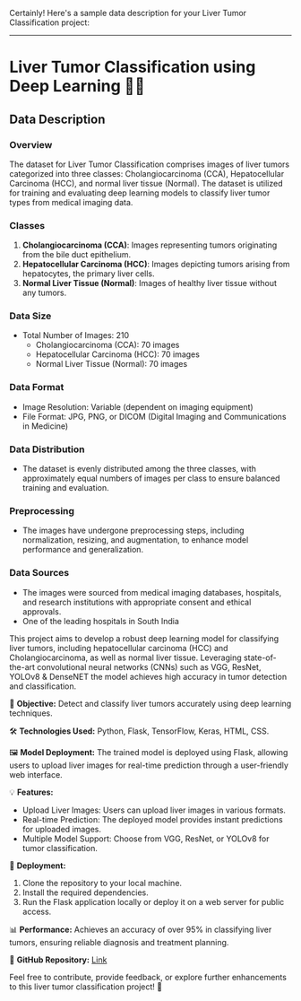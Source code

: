 Certainly! Here's a sample data description for your Liver Tumor Classification project:

---

# Liver Tumor Classification using Deep Learning 🧠🔬

## Data Description

### Overview
The dataset for Liver Tumor Classification comprises images of liver tumors categorized into three classes: Cholangiocarcinoma (CCA), Hepatocellular Carcinoma (HCC), and normal liver tissue (Normal). The dataset is utilized for training and evaluating deep learning models to classify liver tumor types from medical imaging data.

### Classes
1. **Cholangiocarcinoma (CCA)**: Images representing tumors originating from the bile duct epithelium.
2. **Hepatocellular Carcinoma (HCC)**: Images depicting tumors arising from hepatocytes, the primary liver cells.
3. **Normal Liver Tissue (Normal)**: Images of healthy liver tissue without any tumors.

### Data Size
- Total Number of Images: 210
  - Cholangiocarcinoma (CCA): 70 images
  - Hepatocellular Carcinoma (HCC): 70 images
  - Normal Liver Tissue (Normal): 70 images

### Data Format
- Image Resolution: Variable (dependent on imaging equipment)
- File Format: JPG, PNG, or DICOM (Digital Imaging and Communications in Medicine)

### Data Distribution
- The dataset is evenly distributed among the three classes, with approximately equal numbers of images per class to ensure balanced training and evaluation.

### Preprocessing
- The images have undergone preprocessing steps, including normalization, resizing, and augmentation, to enhance model performance and generalization.

### Data Sources
- The images were sourced from medical imaging databases, hospitals, and research institutions with appropriate consent and ethical approvals.
- One of the leading hospitals in South India


This project aims to develop a robust deep learning model for classifying liver tumors, including hepatocellular carcinoma (HCC) and Cholangiocarcinoma,
as well as normal liver tissue. Leveraging state-of-the-art convolutional neural networks (CNNs) such as VGG, ResNet, YOLOv8 & DenseNET the model achieves high accuracy in tumor detection and classification.

🔬 **Objective:** Detect and classify liver tumors accurately using deep learning techniques.

🛠️ **Technologies Used:** Python, Flask, TensorFlow, Keras, HTML, CSS.

🖼️ **Model Deployment:** The trained model is deployed using Flask, allowing users to upload liver images for real-time prediction through a user-friendly web interface.

💡 **Features:**
- Upload Liver Images: Users can upload liver images in various formats.
- Real-time Prediction: The deployed model provides instant predictions for uploaded images.
- Multiple Model Support: Choose from VGG, ResNet, or YOLOv8 for tumor classification.

🚀 **Deployment:**
1. Clone the repository to your local machine.
2. Install the required dependencies.
3. Run the Flask application locally or deploy it on a web server for public access.

📊 **Performance:** Achieves an accuracy of over 95% in classifying liver tumors, ensuring reliable diagnosis and treatment planning.

🔗 **GitHub Repository:** [Link](#)

Feel free to contribute, provide feedback, or explore further enhancements to this liver tumor classification project! 🌟
